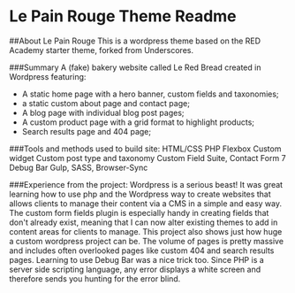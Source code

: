 # Le Pain Rouge Theme Readme

##About Le Pain Rouge
This is a wordpress theme based on the RED Academy starter theme, forked from Underscores.

###Summary
A (fake) bakery website called Le Red Bread created in Wordpress featuring:
- A static home page with a hero banner, custom fields and taxonomies;
- a static custom about page and contact page;
- A blog page with individual blog post pages;
- A custom product page with a grid format to highlight products;
- Search results page and 404 page;


###Tools and methods used to build site:
HTML/CSS
PHP
Flexbox
Custom widget
Custom post type and taxonomy
Custom Field Suite, Contact Form 7
Debug Bar
Gulp, SASS, Browser-Sync

###Experience from the project:
Wordpress is a serious beast! It was great learning how to use php and the Wordpress way to create websites that allows clients to manage their content via a CMS in a simple and easy way. The custom form fields plugin is especially handy in creating fields that don't already exist, meaning that I can now alter existing themes to add in content areas for clients to manage.
This project also shows just how huge a custom wordpress project can be. The volume of pages is pretty massive and includes often overlooked pages like custom 404 and search results pages.
Learning to use Debug Bar was a nice trick too. Since PHP is a server side scripting language, any error displays a white screen and therefore sends you hunting for the error blind.
